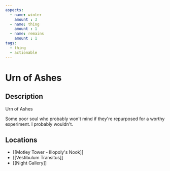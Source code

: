 ```yaml
---
aspects: 
  - name: winter
    amount : 3
  - name: thing
    amount : 1
  - name: remains
    amount : 1
tags:
  - thing
  - actionable
---
```


# Urn of Ashes

## Description
Urn of Ashes

Some poor soul who probably won't mind if they're repurposed for a worthy experiment. I probably wouldn't.
## Locations
- [[Motley Tower - Illopoly's Nook]]
- [[Vestibulum Transitus]]
- [[Night Gallery]]